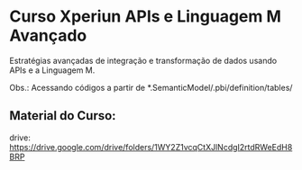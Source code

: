 # **Curso Xperiun APIs e Linguagem M Avançado**

Estratégias avançadas de integração e transformação de dados usando APIs e a Linguagem M.

Obs.: Acessando códigos a partir de *.SemanticModel/.pbi/definition/tables/

## **Material do Curso:**

drive: https://drive.google.com/drive/folders/1WY2Z1vcqCtXJlNcdgI2rtdRWeEdH8BRP
